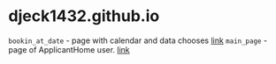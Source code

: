 # djeck1432.github.io

`bookin_at_date` - page with calendar and data chooses [link](https://djeck1432.github.io/scheduleappointment.htm)
`main_page` - page of ApplicantHome user. [link]()
